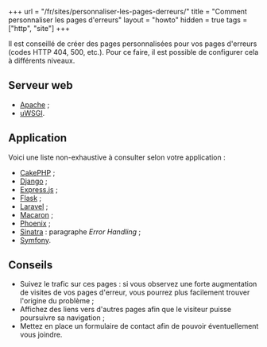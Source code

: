 +++
url = "/fr/sites/personnaliser-les-pages-derreurs/"
title = "Comment personnaliser les pages d'erreurs"
layout = "howto"
hidden = true
tags = ["http", "site"]
+++

Il est conseillé de créer des pages personnalisées pour vos pages d'erreurs (codes HTTP 404, 500, etc.). Pour ce faire, il est possible de configurer cela à différents niveaux.

## Serveur web

- [Apache](https://httpd.apache.org/docs/2.4/fr/custom-error.html) ;
- [uWSGI](https://uwsgi-docs.readthedocs.io/en/latest/Options.html).

## Application

Voici une liste non-exhaustive à consulter selon votre application :

- [CakePHP](https://book.cakephp.org/3/fr/development/errors.html) ;
- [Django](https://docs.djangoproject.com/en/dev/topics/http/views/#customizing-error-views) ;
- [Express.js](https://expressjs.com/fr/guide/error-handling.html) ;
- [Flask](https://flask.palletsprojects.com/en/1.1.x/patterns/errorpages/) ;
- [Laravel](https://laravel.com/docs/6.x/errors) ;
- [Macaron](https://go-macaron.com/middlewares/templating#response-status-error-and-redirect) ;
- [Phoenix](https://hexdocs.pm/phoenix/errors.html) ;
- [Sinatra](http://sinatrarb.com/intro.html) : paragraphe _Error Handling_ ;
- [Symfony](https://symfony.com/doc/current/controller/error_pages.html).

## Conseils

- Suivez le trafic sur ces pages : si vous observez une forte augmentation de visites de vos pages d'erreur, vous pourrez plus facilement trouver l'origine du problème ;
- Affichez des liens vers d'autres pages afin que le visiteur puisse poursuivre sa navigation ;
- Mettez en place un formulaire de contact afin de pouvoir éventuellement vous joindre.
